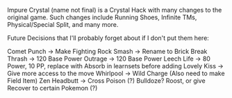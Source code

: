 Impure Crystal (name not final) is a Crystal Hack with many changes to the original game. Such changes include Running Shoes, Infinite TMs, Physical/Special Split, and many more.

Future Decisions that I'll probably forget about if I don't put them here:

Comet Punch -> Make Fighting
Rock Smash -> Rename to Brick Break
Thrash -> 120 Base Power
Outrage -> 120 Base Power
Leech Life -> 80 Power, 10 PP, replace with Absorb in learnsets before adding
Lovely Kiss -> Give more access to the move
Whirlpool -> Wild Charge (Also need to make Field Item)
Zen Headbutt -> Cross Poison (?)
Bulldoze?
Roost, or give Recover to certain Pokemon (?)
